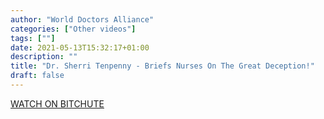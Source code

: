 ```yaml
---
author: "World Doctors Alliance"
categories: ["Other videos"]
tags: [""]
date: 2021-05-13T15:32:17+01:00
description: ""
title: "Dr. Sherri Tenpenny - Briefs Nurses On The Great Deception!"
draft: false
---
```


[WATCH ON BITCHUTE](https://www.bitchute.com/video/l45gYscF26Qw/)